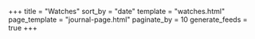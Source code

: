 +++
title = "Watches"
sort_by = "date"
template = "watches.html"
page_template = "journal-page.html"
paginate_by = 10
generate_feeds = true
+++

